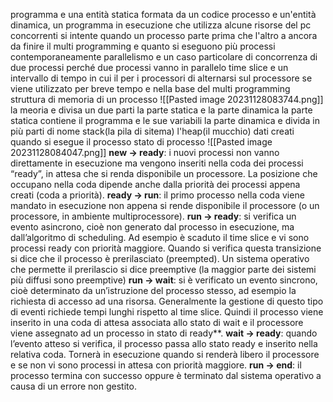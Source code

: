 programma e una entità statica formata da un codice
processo e un'entità dinamica, un programma in esecuzione che utilizza alcune risorse del pc 
concorrenti si intente quando un processo parte prima che l'altro a ancora da finire
il multi programming e quanto si eseguono più processi contemporaneamente
parallelismo e un caso particolare di concorrenza di due processi perché due processi vanno in parallelo 
time slice e un intervallo di tempo in cui il per i processori di alternarsi sul processore se viene utilizzato per breve tempo e nella base del multi programming
struttura di memoria di un processo 
![[Pasted image 20231128083744.png]]
la meoria e divisa un due parti la parte statica e la parte dinamica 
la parte statica contiene il programma e le sue variabili
la parte dinamica e divida in più parti di nome stack(la pila di sitema)
l'heap(il mucchio) dati creati quando si esegue il processo
stato di processo
![[Pasted image 20231128084047.png]]
**new → ready**: i nuovi processi non vanno direttamente in
esecuzione ma vengono inseriti nella coda dei processi “ready”, in
attesa che si renda disponibile un processore. La posizione che
occupano nella coda dipende anche dalla priorità dei processi appena
creati (coda a priorità).
**ready → run**: il primo processo nella coda viene mandato in
esecuzione non appena si rende disponibile il processore (o un
processore, in ambiente multiprocessore).
**run → ready**: si verifica un evento asincrono, cioè non generato
dal processo in esecuzione, ma dall’algoritmo di scheduling. Ad esempio
è scaduto il time slice e vi sono processi ready con priorità maggiore.
Quando si verifica questa transizione si dice che il processo è
prerilasciato (preempted). Un sistema operativo che permette il
prerilascio si dice preemptive (la maggior parte dei sistemi più diffusi
sono preemptive)
**run → wait**: si è verificato un evento sincrono, cioè determinato
da un’istruzione del processo stesso, ad esempio la richiesta di accesso
ad una risorsa. Generalmente la gestione di questo tipo di eventi
richiede tempi lunghi rispetto al time slice. Quindi il processo viene
inserito in una coda di attesa associata allo stato di wait e il
processore viene assegnato ad un processo in stato di ready**.
**wait → ready**: quando l’evento atteso si verifica, il processo passa
allo stato ready e inserito nella relativa coda. Tornerà in esecuzione
quando si renderà libero il processore e se non vi sono processi in
attesa con priorità maggiore.
**run → end**: il processo termina con successo oppure è terminato
dal sistema operativo a causa di un errore non gestito.

